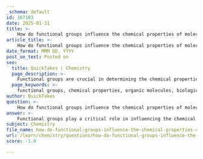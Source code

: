 ```yaml
---
_schema: default
id: 167103
date: 2025-01-31
title: >-
    How do functional groups influence the chemical properties of molecules?
article_title: >-
    How do functional groups influence the chemical properties of molecules?
date_format: MMM DD, YYYY
post_on_text: Posted on
seo:
  title: QuickTakes | Chemistry
  page_description: >-
    Functional groups are crucial in determining the chemical properties, reactivity, polarity, solubility, and interactions of organic compounds, influencing biological processes and the behavior of macromolecules.
  page_keywords: >-
    functional groups, chemical properties, organic molecules, biological molecules, reactivity, polarity, solubility, interactions, three-dimensional structure, macromolecules
author: QuickTakes
question: >-
    How do functional groups influence the chemical properties of molecules?
answer: >-
    Functional groups play a critical role in influencing the chemical properties of molecules, particularly in the context of biological molecules and organic chemistry. Here are several key ways in which functional groups affect these properties:\n\n1. **Chemical Properties**: Functional groups are responsible for the specific chemical characteristics of organic molecules. For instance:\n   - The **hydroxyl group** (-OH) makes a molecule polar and capable of forming hydrogen bonds, which enhances its solubility in water.\n   - The **carboxyl group** (-COOH) imparts acidic properties to a molecule, allowing it to donate protons (H+) in solution.\n   - The **amino group** (-NH2) can make a molecule basic, as it can accept protons.\n\n2. **Reactivity**: The type and arrangement of functional groups significantly influence the reactivity of molecules. For example:\n   - The **carbonyl group** (C=O) is polar and can participate in nucleophilic attacks, making it reactive in various biochemical processes.\n   - Functional groups can also dictate the types of reactions a molecule can undergo, such as condensation or hydrolysis reactions, which are essential in the formation and breakdown of macromolecules like proteins and carbohydrates.\n\n3. **Polarity and Solubility**: The presence of polar functional groups affects the solubility of molecules in water. For example:\n   - Carbohydrates and proteins, which often contain multiple polar functional groups, are generally hydrophilic and soluble in aqueous environments.\n   - In contrast, lipids, which primarily consist of long hydrocarbon chains and fewer polar functional groups, are typically hydrophobic and insoluble in water.\n\n4. **Interactions with Other Molecules**: Functional groups can facilitate interactions between molecules through hydrogen bonding, ionic interactions, and hydrophobic effects. This is crucial for biological processes, such as enzyme-substrate interactions and the formation of complex structures like proteins and nucleic acids.\n\n5. **Three-Dimensional Structure**: The spatial arrangement of functional groups can influence the three-dimensional structure of macromolecules, which in turn affects their function. For example, the specific arrangement of functional groups in amino acids determines the folding and functionality of proteins.\n\nIn summary, functional groups are essential in determining the chemical properties, reactivity, solubility, and interactions of organic molecules. Their presence and arrangement are fundamental to the behavior of biological macromolecules, influencing everything from metabolic pathways to structural integrity in living organisms.
subject: Chemistry
file_name: how-do-functional-groups-influence-the-chemical-properties-of-molecules.md
url: /learn/chemistry/questions/how-do-functional-groups-influence-the-chemical-properties-of-molecules
score: -1.0

---
```


&nbsp;